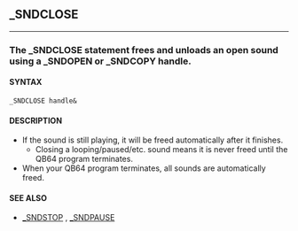 ## _SNDCLOSE
---

### The _SNDCLOSE statement frees and unloads an open sound using a _SNDOPEN or _SNDCOPY handle.

#### SYNTAX

`_SNDCLOSE handle&`

#### DESCRIPTION
* If the sound is still playing, it will be freed automatically after it finishes.
	* Closing a looping/paused/etc. sound means it is never freed until the QB64 program terminates.
* When your QB64 program terminates, all sounds are automatically freed.


#### SEE ALSO
* [_SNDSTOP](./_SNDSTOP.md) , [_SNDPAUSE](./_SNDPAUSE.md)
